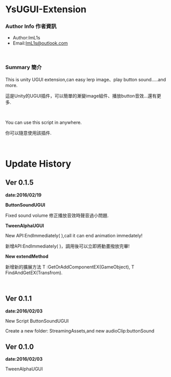 # YsUGUI-Extension

### Author Info 作者資訊

 * Author:ImL1s
 * Email:ImL1s@outlook.com
 
<br />

### Summary 簡介
 
This is unity UGUI extension,can easy lerp image、play button sound.....and more.


這是Unity的UGUI插件，可以簡單的漸變image組件、播放button音效...還有更多.

<br />
 
You can use this script in anywhere.

你可以隨意使用該插件.

<br />


 
  Update History
=======


## Ver 0.1.5
**date:2016/02/19**

**ButtonSoundUGUI**

Fixed sound volume
修正播放音效時聲音過小問題.

**TweenAlphaUGUI**

New API:EndImmediately( ),call it can end animation immedately!

新增API:EndImmediately( )，調用後可以立即將動畫撥放完畢!

**New extendMethod**

新增新的擴展方法 T :GetOrAddComponentEX<T>(GameObject), T
FindAndGetEX<T>(Transfrom).

<br />

## Ver 0.1.1
  **date:2016/02/03**
 
  New Script ButtonSoundUGUI
  
  Create a new folder: StreamingAssets,and new audioClip:buttonSound


## Ver 0.1.0
  **date:2016/02/03**

  TweenAlphaUGUI

